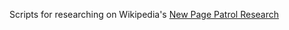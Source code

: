 Scripts for researching on Wikipedia's [New Page Patrol Research](https://meta.wikimedia.org/wiki/Research:New_page_reviewer_impact_analysis)
